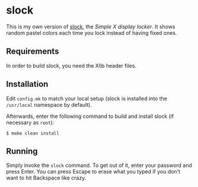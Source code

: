 slock
=====

This is my own version of [slock](http://tools.suckless.org/slock), the
*Simple X display locker*. It shows random pastel colors each time you
lock instead of having fixed ones.


Requirements
------------
In order to build slock, you need the Xlib header files.


Installation
------------
Edit `config.mk` to match your local setup (slock is installed into
the `/usr/local` namespace by default).

Afterwards, enter the following command to build and install slock
(if necessary as `root`):

    $ make clean install


Running
-------
Simply invoke the `slock` command. To get out of it,
enter your password and press Enter. You can press Escape to erase
what you typed if you don't want to hit Backspace like crazy.
